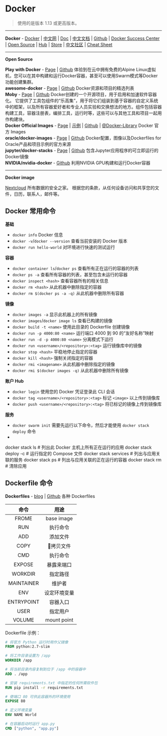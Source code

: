 # Docker

> 使用的是版本 1.13 或更高版本。  

---
**Docker** - 
[Docker](https://www.docker.com/) | 
[中文网](https://www.docker-cn.com/) | 
[Doc](https://docs.docker.com/) | 
[中文文档](https://docs.docker-cn.com/) | 
[Github](https://github.com/docker) | 
[Docker Success Center](https://success.docker.com) | 
[Open Source](https://www.docker.com/community/open-source) | 
[Hub](https://hub.docker.com/) | 
[Store](https://store.docker.com/) | 
[中文社区](http://www.docker.org.cn/index.html) | 
[Cheat Sheet](https://github.com/wsargent/docker-cheat-sheet)  

---
**Open Source**  

**Play with Docker** - 
[Page](https://labs.play-with-docker.com/) | 
[Github](https://github.com/play-with-docker/play-with-docker) 
体验到在云中拥有免费的Alpine Linux虚拟机，您可以在其中构建和运行Docker容器，甚至可以使用Swarm模式等Docker功能创建集群。  
**awesome-docker** - 
[Page](https://awesome-docker.netlify.com) | 
[Github](https://github.com/veggiemonk/awesome-docker) 
Docker资源和项目的精选列表  
**Moby** - 
[Page](https://mobyproject.org/) | 
[Github](https://github.com/moby/moby) 
Docker创建的一个开源项目，用于启用和加速软件容器化。
它提供了工具包组件的“乐高集”，用于将它们组装到基于容器的自定义系统中的框架，以及所有容器爱好者和专业人员实验和交换想法的地方。组件包括容器构建工具，容器注册表，编排工具，运行时等，这些可以与其他工具和项目一起用作构建块。  
**Docker Official Images** - 
[Page](https://hub.docker.com/search/?q=&type=image) | 
[示例](https://docs.docker-cn.com/samples/) | 
[Github](https://github.com/docker-library/official-images) | 
[@Docker-Library](https://github.com/docker-library) 
Docker 官方 Images  
**oracle/docker-images** - 
[Page](https://developer.oracle.com/containers) | 
[Github](https://github.com/oracle/docker-images) 
Docker配置，图像以及Dockerfiles for Oracle产品和项目示例的官方来源  
**jupyter/docker-stacks** - 
[Page](https://jupyter-docker-stacks.readthedocs.io/en/latest/index.html) | 
[Github](https://github.com/jupyter/docker-stacks) 
包含Jupyter应用程序的可立即运行的Docker镜像  
**NVIDIA/nvidia-docker** - 
[Github](https://github.com/NVIDIA/nvidia-docker) 
利用NVIDIA GPU构建和运行Docker容器   

---
**Docker image**  

[Nextcloud](https://github.com/nextcloud/docker) 所有数据的安全之家。 根据您的条款，从任何设备访问和共享您的文件，日历，联系人，邮件等。  

## Docker 常用命令

**基础**  

* `docker info` Docker 信息
* `docker -v`/`docker --version` 查看当前安装的 Docker 版本
* `docker run hello-world` 对环境进行快速的测试运行

**容器**  

* `docker container ls`/`docker ps` 查看所有正在运行的容器的列表
* `docker ps -a` 查看所有容器的列表，甚至包含未运行的容器
* `docker inspect <hash>` 查看容器所有的相关信息
* `docker rm <hash>` 从此机器中删除指定的容器
* `docker rm $(docker ps -a -q)` 从此机器中删除所有容器

**镜像**  

* `docker images -a` 显示此机器上的所有镜像
* `docker images`/`docker image ls` 查看已构建的镜像
* `docker build -t <name>` 使用此目录的 Dockerfile 创建镜像
* `docker run -p 4000:80 <name>` 运行端口 4000 到 90 的“友好名称”映射
* `docker run -d -p 4000:80 <name>` 分离模式下运行
* `docker run <username>/<repository>:<tag>` 运行镜像库中的镜像
* `docker stop <hash>` 平稳地停止指定的容器
* `docker kill <hash>` 强制关闭指定的容器
* `docker rmi <imagename>` 从此机器中删除指定的镜像
* `docker rmi $(docker images -q)` 从此机器中删除所有镜像

**账户 Hub**  

* `docker login` 使用您的 Docker 凭证登录此 CLI 会话
* `docker tag <username>/<repository>:<tag>` 标记 `<image>` 以上传到镜像库
* `docker push <username>/<repository>:<tag>` 将已标记的镜像上传到镜像库

**服务**  

* `docker swarm init` 需要先运行以下命令，然后才能使用 `docker stack deploy` 命令
* 


docker stack ls              # 列出此 Docker 主机上所有正在运行的应用
docker stack deploy -c <composefile> <appname>  # 运行指定的 Compose 文件
docker stack services <appname>       # 列出与应用关联的服务
docker stack ps <appname>   # 列出与应用关联的正在运行的容器
docker stack rm <appname>                             # 清除应用

## Dockerfile 命令

**Dockerfiles** - 
[blog](https://blog.jessfraz.com/post/docker-containers-on-the-desktop/) | 
[Github](https://github.com/jessfraz/dockerfiles) 
各种 Dockerfiles 

| 命令  | 用途  |
| :--: | :--: |
| FROME | base image |
| RUN   | 执行命令    |
| ADD   | 添加文件    |
| COPY  | 拷贝文件    |
| CMD   | 执行命令    |
| EXPOSE| 暴露来端口  |
| WORKDIR | 指定路径  |
| MAINTAINER | 维护者 |
| ENV   | 设定环境变量 |
| ENTRYPOINT | 容器入口|
| USER  | 指定用户    |
| VOLUME| mount point|

Dockerfile 示例：

```Dockerfile
# 将官方 Python 运行时用作父镜像
FROM python:2.7-slim

# 将工作目录设置为 /app
WORKDIR /app

# 将当前目录内容复制到位于 /app 中的容器中
ADD . /app

# 安装 requirements.txt 中指定的任何所需软件包
RUN pip install -r requirements.txt

# 使端口 80 可供此容器外的环境使用
EXPOSE 80

# 定义环境变量
ENV NAME World

# 在容器启动时运行 app.py
CMD ["python", "app.py"]
```